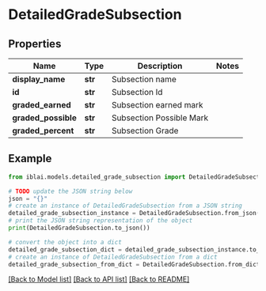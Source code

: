 # DetailedGradeSubsection


## Properties

Name | Type | Description | Notes
------------ | ------------- | ------------- | -------------
**display_name** | **str** | Subsection name | 
**id** | **str** | Subsection Id | 
**graded_earned** | **str** | Subsection earned mark | 
**graded_possible** | **str** | Subsection Possible Mark | 
**graded_percent** | **str** | Subsection Grade | 

## Example

```python
from iblai.models.detailed_grade_subsection import DetailedGradeSubsection

# TODO update the JSON string below
json = "{}"
# create an instance of DetailedGradeSubsection from a JSON string
detailed_grade_subsection_instance = DetailedGradeSubsection.from_json(json)
# print the JSON string representation of the object
print(DetailedGradeSubsection.to_json())

# convert the object into a dict
detailed_grade_subsection_dict = detailed_grade_subsection_instance.to_dict()
# create an instance of DetailedGradeSubsection from a dict
detailed_grade_subsection_from_dict = DetailedGradeSubsection.from_dict(detailed_grade_subsection_dict)
```
[[Back to Model list]](../README.md#documentation-for-models) [[Back to API list]](../README.md#documentation-for-api-endpoints) [[Back to README]](../README.md)


